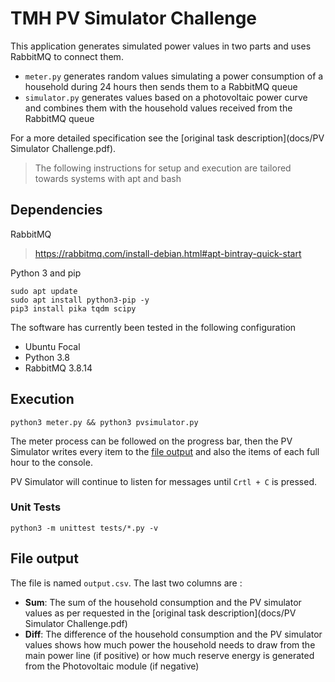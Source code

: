  # TMH PV Simulator Challenge
 
This application generates simulated power values in two parts and uses RabbitMQ to connect them.
*  `meter.py` generates random values simulating a power consumption of a household during 24 hours then sends them to 
   a RabbitMQ queue
*  `simulator.py` generates values based on a photovoltaic power curve and combines them with the household values
   received from the RabbitMQ queue
   
For a more detailed specification see the [original task description](docs/PV Simulator Challenge.pdf).

> The following instructions for setup and execution are tailored towards systems with apt and bash

## Dependencies

RabbitMQ 

> https://rabbitmq.com/install-debian.html#apt-bintray-quick-start

Python 3 and pip
```
sudo apt update
sudo apt install python3-pip -y
pip3 install pika tqdm scipy
```
The software has currently been tested in the following configuration
* Ubuntu Focal
* Python 3.8 
* RabbitMQ 3.8.14

## Execution

```
python3 meter.py && python3 pvsimulator.py
```

The meter process can be followed on the progress bar, then the PV Simulator writes every item to the 
[file output](#File-output) and also the items of each full hour to the console.

PV Simulator will continue to listen for messages until `Crtl + C` is pressed.

### Unit Tests

```
python3 -m unittest tests/*.py -v
```

## File output

The file is named `output.csv`. The last two columns are :
* **Sum**: The sum of the household consumption and the PV simulator values as per requested in the 
  [original task description](docs/PV Simulator Challenge.pdf)
* **Diff**: The difference of the household consumption and the PV simulator values shows how much power the household
  needs to draw from the main power line (if positive) or how much reserve energy is generated from the Photovoltaic
  module (if negative)
